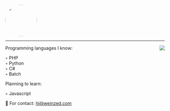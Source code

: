 <img src="https://www.icegif.com/wp-content/uploads/2021/12/icegif-788.gif" style="border-radius: 50%" width="100" height="100" />

---

<a href="https://discord.com/users/943219154905874433">
  <img src="https://lanyard-profile-readme.vercel.app/api/1016640413324562483?hideTimestamp=true&idleMessage=AFK..." align="right" />
</a>

Programming languages I know:

◦ PHP
<br>
◦ Python
<br>
◦ C#
<br>
◦ Batch

Planning to learn:

◦ Javascript
<br>

💼 For contact: hi@weinzed.com

